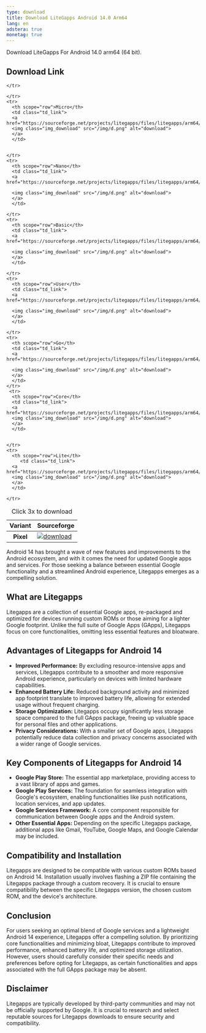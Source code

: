 ```yaml
---
type: download
title: Download LiteGapps Android 14.0 Arm64
lang: en
adstera: true
monetag: true
---
```

<p>Download LiteGapps For Android 14.0 arm64 (64 bit).</p>
<h2>Download Link</h2>

<table class="table caption-top">
  <caption class="MID_TEXT">Click 3x to download</caption>
  <thead>
    <tr>
      <th scope="col">Variant</th>
      <th scope="col">Sourceforge</th>
      
    </tr>
  </thead>
  <tbody>
    <th scope="row">Pixel</th>
      <td class="td_link">
      <a href="https://sourceforge.net/projects/litegapps/files/litegapps/arm64/34/pixel/">
      <img class="img_download" src="/img/d.png" alt="download">
      </a>
      </td>
      
      
    </tr>
    <tr>
      <th scope="row">Micro</th>
      <td class="td_link">
      <a href="https://sourceforge.net/projects/litegapps/files/litegapps/arm64/34/micro/">
      <img class="img_download" src="/img/d.png" alt="download">
      </a>
      </td>
      
      
    </tr>
    <tr>
      <th scope="row">Nano</th>
      <td class="td_link">
      <a href="https://sourceforge.net/projects/litegapps/files/litegapps/arm64/34/nano/">
      
      <img class="img_download" src="/img/d.png" alt="download">
      </a>
      </td>
      
    </tr>
    <tr>
      <th scope="row">Basic</th>
      <td class="td_link">
      <a href="https://sourceforge.net/projects/litegapps/files/litegapps/arm64/34/basic/">
      
      <img class="img_download" src="/img/d.png" alt="download">
      </a>
      </td>
      
    </tr>
    <tr>
      <th scope="row">User</th>
      <td class="td_link">
      <a href="https://sourceforge.net/projects/litegapps/files/litegapps/arm64/34/user/">
      
      <img class="img_download" src="/img/d.png" alt="download">
      </a>
      </td>
      
    </tr>
    <tr>
      <th scope="row">Go</th>
      <td class="td_link">
      <a href="https://sourceforge.net/projects/litegapps/files/litegapps/arm64/34/go/">
      
      <img class="img_download" src="/img/d.png" alt="download">
      </a>
      </td>
 	</tr>
 	 <tr>
      <th scope="row">Core</th>
      <td class="td_link">
      <a href="https://sourceforge.net/projects/litegapps/files/litegapps/arm64/34/core/">
      <img class="img_download" src="/img/d.png" alt="download">
      </a>
      </td>
      
      
    </tr>
    <tr>
      <th scope="row">Lite</th>
         <td class="td_link">
      <a href="https://sourceforge.net/projects/litegapps/files/litegapps/arm64/34/lite/">
      <img class="img_download" src="/img/d.png" alt="download">
      </a>
      </td>
      
 	</tr>
 </tbody>
</table>


<p>Android 14 has brought a wave of new features and improvements to the Android ecosystem, and with it comes the need for updated Google apps and services. For those seeking a balance between essential Google functionality and a streamlined Android experience, Litegapps emerges as a compelling solution. 
</p>
<h2>What are Litegapps</h2>

<p>Litegapps are a collection of essential Google apps, re-packaged and optimized for devices running custom ROMs or those aiming for a lighter Google footprint. Unlike the full suite of Google Apps (GApps), Litegapps focus on core functionalities, omitting less essential features and bloatware. 
</p>
<h2>Advantages of Litegapps for Android 14</h2>
<ul>
<li> <b>Improved Performance:</b> By excluding resource-intensive apps and services, Litegapps contribute to a smoother and more responsive Android experience, particularly on devices with limited hardware capabilities. 
<li> <b>Enhanced Battery Life:</b> Reduced background activity and minimized app footprint translate to improved battery life, allowing for extended usage without frequent charging. 
<li> <b>Storage Optimization:</b> Litegapps occupy significantly less storage space compared to the full GApps package, freeing up valuable space for personal files and other applications. 
<li> <b>Privacy Considerations:</b> With a smaller set of Google apps, Litegapps potentially reduce data collection and privacy concerns associated with a wider range of Google services.
</ul>
<h2>Key Components of Litegapps for Android 14</h2>
<ul>
<li> <b>Google Play Store:</b> The essential app marketplace, providing access to a vast library of apps and games.
<li> <b>Google Play Services:</b> The foundation for seamless integration with Google's ecosystem, enabling functionalities like push notifications, location services, and app updates. 
<li> <b>Google Services Framework:</b> A core component responsible for communication between Google apps and the Android system. 
<li> <b>Other Essential Apps:</b> Depending on the specific Litegapps package, additional apps like Gmail, YouTube, Google Maps, and Google Calendar may be included.
</ul>
<h2>Compatibility and Installation</h2>

<p>Litegapps are designed to be compatible with various custom ROMs based on Android 14. Installation usually involves flashing a ZIP file containing the Litegapps package through a custom recovery. It is crucial to ensure compatibility between the specific Litegapps version, the chosen custom ROM, and the device's architecture.
</p>

<h2> Conclusion</h2>

<p>For users seeking an optimal blend of Google services and a lightweight Android 14 experience, Litegapps offer a compelling solution. By prioritizing core functionalities and minimizing bloat, Litegapps contribute to improved performance, enhanced battery life, and optimized storage utilization. However, users should carefully consider their specific needs and preferences before opting for Litegapps, as certain functionalities and apps associated with the full GApps package may be absent.
</p>
<h2> Disclaimer</h2>

<p>Litegapps are typically developed by third-party communities and may not be officially supported by Google. It is crucial to research and select reputable sources for Litegapps downloads to ensure security and compatibility. 
</p>
